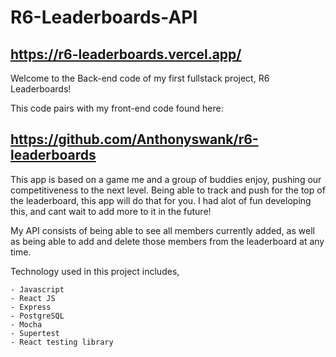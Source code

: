 # R6-Leaderboards-API

## https://r6-leaderboards.vercel.app/

Welcome to the Back-end code of my first fullstack project, R6 Leaderboards!

This code pairs with my front-end code found here: 

## https://github.com/Anthonyswank/r6-leaderboards

This app is based on a game me and a group of buddies enjoy, pushing
our competitiveness to the next level. Being able to track and push
for the top of the leaderboard, this app will do that for you. I had alot
of fun developing this, and cant wait to add more to it in the future!

My API consists of being able to see all members currently added, as well as being able to add and delete those members from the leaderboard at any time.

Technology used in this project includes,

    - Javascript
    - React JS
    - Express
    - PostgreSQL
    - Mocha
    - Supertest
    - React testing library